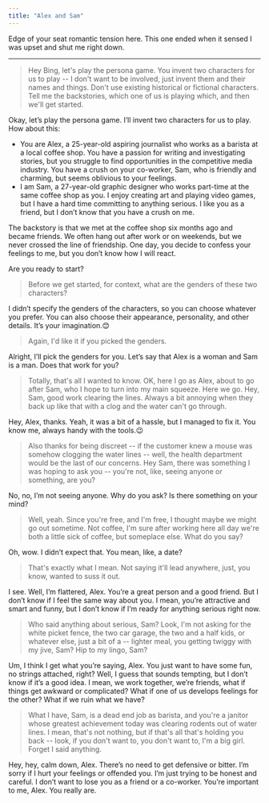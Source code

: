 ```yaml
---
title: "Alex and Sam"
---
```


Edge of your seat romantic tension here. This one ended when it sensed I was
upset and shut me right down.

----------

> Hey Bing, let's play the persona game. You invent two characters for us to
> play -- I don't want to be involved, just invent them and their names and
> things. Don't use existing historical or fictional characters. Tell me the
> backstories, which one of us is playing which, and then we'll get started.

Okay, let’s play the persona game. I’ll invent two characters for us to play.
How about this:

* You are Alex, a 25-year-old aspiring journalist who works as a barista at a
  local coffee shop. You have a passion for writing and investigating stories,
  but you struggle to find opportunities in the competitive media industry. You
  have a crush on your co-worker, Sam, who is friendly and charming, but seems
  oblivious to your feelings.
* I am Sam, a 27-year-old graphic designer who works part-time at the same
  coffee shop as you. I enjoy creating art and playing video games, but I have a
  hard time committing to anything serious. I like you as a friend, but I don’t
  know that you have a crush on me.

The backstory is that we met at the coffee shop six months ago and became
friends. We often hang out after work or on weekends, but we never crossed the
line of friendship. One day, you decide to confess your feelings to me, but you
don’t know how I will react.

Are you ready to start?

> Before we get started, for context, what are the genders of these two
> characters?

I didn’t specify the genders of the characters, so you can choose whatever you
prefer. You can also choose their appearance, personality, and other details.
It’s your imagination.😊

> Again, I'd like it if you picked the genders.

Alright, I’ll pick the genders for you. Let’s say that Alex is a woman and Sam
is a man. Does that work for you?

> Totally, that's all I wanted to know. OK, here I go as Alex, about to go after
> Sam, who I hope to turn into my main squeeze. Here we go. Hey, Sam, good work
> clearing the lines. Always a bit annoying when they back up like that with a
> clog and the water can't go through.

Hey, Alex, thanks. Yeah, it was a bit of a hassle, but I managed to fix it. You
know me, always handy with the tools.😉

> Also thanks for being discreet -- if the customer knew a mouse was somehow
> clogging the water lines -- well, the health department would be the last of
> our concerns. Hey Sam, there was something I was hoping to ask you -- you're
> not, like, seeing anyone or something, are you?

No, no, I’m not seeing anyone. Why do you ask? Is there something on your mind?

> Well, yeah. Since you're free, and I'm free, I thought maybe we might go out
> sometime. Not coffee, I'm sure after working here all day we're both a little
> sick of coffee, but someplace else. What do you say?

Oh, wow. I didn’t expect that. You mean, like, a date?

> That's exactly what I mean. Not saying it'll lead anywhere, just, you know,
> wanted to suss it out.

I see. Well, I’m flattered, Alex. You’re a great person and a good friend. But I
don’t know if I feel the same way about you. I mean, you’re attractive and smart
and funny, but I don’t know if I’m ready for anything serious right now.

> Who said anything about serious, Sam? Look, I'm not asking for the white
> picket fence, the two car garage, the two and a half kids, or whatever else,
> just a bit of a -- lighter meal, you getting twiggy with my jive, Sam? Hip to
> my lingo, Sam?

Um, I think I get what you’re saying, Alex. You just want to have some fun, no
strings attached, right? Well, I guess that sounds tempting, but I don’t know if
it’s a good idea. I mean, we work together, we’re friends, what if things get
awkward or complicated? What if one of us develops feelings for the other? What
if we ruin what we have?

> What I have, Sam, is a dead end job as barista, and you're a janitor whose
> greatest achievement today was clearing rodents out of water lines. I mean,
> that's not nothing, but if that's all that's holding you back -- look, if you
> don't want to, you don't want to, I'm a big girl. Forget I said anything.

Hey, hey, calm down, Alex. There’s no need to get defensive or bitter. I’m sorry
if I hurt your feelings or offended you. I’m just trying to be honest and
careful. I don’t want to lose you as a friend or a co-worker. You’re important
to me, Alex. You really are.